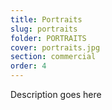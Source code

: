 ```yaml
---
title: Portraits
slug: portraits
folder: PORTRAITS
cover: portraits.jpg
section: commercial
order: 4
---
```


Description goes here
